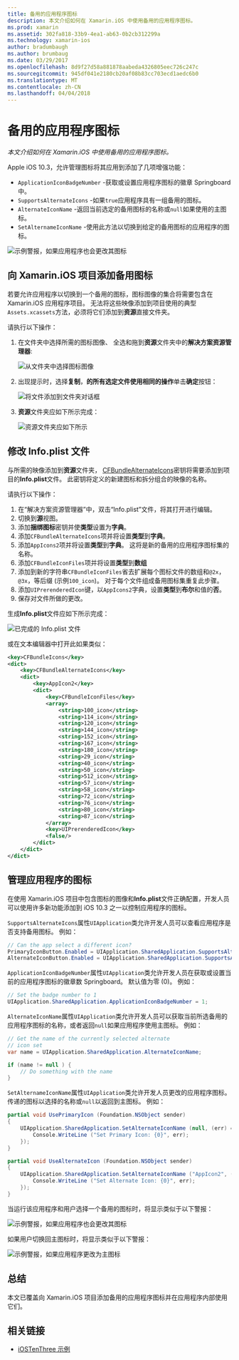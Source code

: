 ```yaml
---
title: 备用的应用程序图标
description: 本文介绍如何在 Xamarin.iOS 中使用备用的应用程序图标。
ms.prod: xamarin
ms.assetid: 302fa818-33b9-4ea1-ab63-0b2cb312299a
ms.technology: xamarin-ios
author: bradumbaugh
ms.author: brumbaug
ms.date: 03/29/2017
ms.openlocfilehash: 8d9f27d58a881878aabeda4326805eec726c247c
ms.sourcegitcommit: 945df041e2180cb20af08b83cc703ecd1aedc6b0
ms.translationtype: MT
ms.contentlocale: zh-CN
ms.lasthandoff: 04/04/2018
---
```

# <a name="alternate-app-icons"></a>备用的应用程序图标

_本文介绍如何在 Xamarin.iOS 中使用备用的应用程序图标。_

Apple iOS 10.3，允许管理图标将其应用到添加了几项增强功能：

 - `ApplicationIconBadgeNumber` -获取或设置应用程序图标的徽章 Springboard 中。
 - `SupportsAlternateIcons` -如果`true`应用程序具有一组备用的图标。
 - `AlternateIconName` -返回当前选定的备用图标的名称或`null`如果使用的主图标。
 - `SetAlternameIconName` -使用此方法以切换到给定的备用图标的应用程序的图标。

![](alternate-app-icons-images/icons04.png "示例警报，如果应用程序也会更改其图标")

<a name="Adding-Alternate-Icons" />

## <a name="adding-alternate-icons-to-a-xamarinios-project"></a>向 Xamarin.iOS 项目添加备用图标

若要允许应用程序以切换到一个备用的图标，图标图像的集合将需要包含在 Xamarin.iOS 应用程序项目。 无法将这些映像添加到项目使用的典型`Assets.xcassets`方法，必须将它们添加到**资源**直接文件夹。

请执行以下操作：

1. 在文件夹中选择所需的图标图像、 全选和拖到**资源**文件夹中的**解决方案资源管理器**:

    ![](alternate-app-icons-images/icons00.png "从文件夹中选择图标图像")

2. 出现提示时，选择**复制**，**的所有选定文件使用相同的操作**单击**确定**按钮：

    ![](alternate-app-icons-images/icons02.png "将文件添加到文件夹对话框")

3. **资源**文件夹应如下所示完成：

    ![](alternate-app-icons-images/icons01.png "资源文件夹应如下所示")

<a name="Modifying-the-Info.plist-File" />

## <a name="modifying-the-infoplist-file"></a>修改 Info.plist 文件

与所需的映像添加到**资源**文件夹， [CFBundleAlternateIcons](https://developer.apple.com/library/content/documentation/General/Reference/InfoPlistKeyReference/Articles/CoreFoundationKeys.html#//apple_ref/doc/uid/TP40009249-SW13)密钥将需要添加到项目的**Info.plist**文件。 此密钥将定义的新建图标和拆分组合的映像的名称。

请执行以下操作：

1. 在“解决方案资源管理器”中，双击“Info.plist”文件，将其打开进行编辑。
2. 切换到**源**视图。
3. 添加**捆绑图标**密钥并使**类型**设置为**字典**。
4. 添加`CFBundleAlternateIcons`项并将设置**类型**到**字典**。
5. 添加`AppIcons2`项并将设置**类型**到**字典**。 这将是新的备用的应用程序图标集的名称。
6. 添加`CFBundleIconFiles`项并将设置**类型**到**数组**
7. 添加到新的字符串`CFBundleIconFiles`省去扩展每个图标文件的数组和`@2x`， `@3x`，等后缀 (示例`100_icon`)。 对于每个文件组成备用图标集重复此步骤。
8. 添加`UIPrerenderedIcon`键，以`AppIcons2`字典，设置**类型**到**布尔**和值的**否**。
9. 保存对文件所做的更改。

生成**Info.plist**文件应如下所示完成：

![](alternate-app-icons-images/icons03.png "已完成的 Info.plist 文件")

或在文本编辑器中打开此如果类似：

```xml
<key>CFBundleIcons</key>
<dict>
    <key>CFBundleAlternateIcons</key>
    <dict>
        <key>AppIcon2</key>
        <dict>
            <key>CFBundleIconFiles</key>
            <array>
                <string>100_icon</string>
                <string>114_icon</string>
                <string>120_icon</string>
                <string>144_icon</string>
                <string>152_icon</string>
                <string>167_icon</string>
                <string>180_icon</string>
                <string>29_icon</string>
                <string>40_icon</string>
                <string>50_icon</string>
                <string>512_icon</string>
                <string>57_icon</string>
                <string>58_icon</string>
                <string>72_icon</string>
                <string>76_icon</string>
                <string>80_icon</string>
                <string>87_icon</string>
            </array>
            <key>UIPrerenderedIcon</key>
            <false/>
        </dict>
    </dict>
</dict>
```

<a name="Managing-the-Apps-Icon" />

## <a name="managing-the-apps-icon"></a>管理应用程序的图标 

在使用 Xamarin.iOS 项目中包含图标的图像和**Info.plist**文件正确配置，开发人员可以使用许多新功能添加到 iOS 10.3 之一以控制应用程序的图标。

`SupportsAlternateIcons`属性`UIApplication`类允许开发人员可以查看应用程序是否支持备用图标。 例如：

```csharp
// Can the app select a different icon?
PrimaryIconButton.Enabled = UIApplication.SharedApplication.SupportsAlternateIcons;
AlternateIconButton.Enabled = UIApplication.SharedApplication.SupportsAlternateIcons;
```

`ApplicationIconBadgeNumber`属性`UIApplication`类允许开发人员在获取或设置当前的应用程序图标的徽章数 Springboard。 默认值为零 (0)。 例如：

```csharp
// Set the badge number to 1
UIApplication.SharedApplication.ApplicationIconBadgeNumber = 1;
```

`AlternateIconName`属性`UIApplication`类允许开发人员可以获取当前所选备用的应用程序图标的名称，或者返回`null`如果应用程序使用主图标。 例如：

```csharp
// Get the name of the currently selected alternate
// icon set
var name = UIApplication.SharedApplication.AlternateIconName;

if (name != null ) {
    // Do something with the name
}
```

`SetAlternameIconName`属性`UIApplication`类允许开发人员更改的应用程序图标。 传递的图标以选择的名称或`null`以返回到主图标。 例如：

```csharp
partial void UsePrimaryIcon (Foundation.NSObject sender)
{
    UIApplication.SharedApplication.SetAlternateIconName (null, (err) => {
        Console.WriteLine ("Set Primary Icon: {0}", err);
    });
}

partial void UseAlternateIcon (Foundation.NSObject sender)
{
    UIApplication.SharedApplication.SetAlternateIconName ("AppIcon2", (err) => {
        Console.WriteLine ("Set Alternate Icon: {0}", err);
    });
}
```

当运行该应用程序和用户选择一个备用的图标时，将显示类似于以下警报：

![](alternate-app-icons-images/icons04.png "示例警报，如果应用程序也会更改其图标")

如果用户切换回主图标时，将显示类似于以下警报：

![](alternate-app-icons-images/icons05.png "示例警报，如果应用程序更改为主图标")

<a name="Summary" />

## <a name="summary"></a>总结

本文已覆盖向 Xamarin.iOS 项目添加备用的应用程序图标并在应用程序内部使用它们。



## <a name="related-links"></a>相关链接

- [iOSTenThree 示例](https://developer.xamarin.com/samples/ios/iOS10/iOSTenThree)
